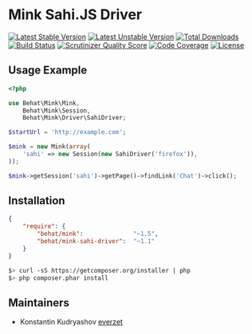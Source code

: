 Mink Sahi.JS Driver
===================

[![Latest Stable Version](https://poser.pugx.org/behat/mink-sahi-driver/v/stable.svg)](https://packagist.org/packages/behat/mink-sahi-driver)
[![Latest Unstable Version](https://poser.pugx.org/behat/mink-sahi-driver/v/unstable.svg)](https://packagist.org/packages/behat/mink-sahi-driver)
[![Total Downloads](https://poser.pugx.org/behat/mink-sahi-driver/downloads.svg)](https://packagist.org/packages/behat/mink-sahi-driver)
[![Build Status](https://travis-ci.org/minkphp/MinkSahiDriver.svg?branch=master)](https://travis-ci.org/minkphp/MinkSahiDriver)
[![Scrutinizer Quality Score](https://scrutinizer-ci.com/g/minkphp/MinkSahiDriver/badges/quality-score.png?b=master)](https://scrutinizer-ci.com/g/minkphp/MinkSahiDriver/)
[![Code Coverage](https://scrutinizer-ci.com/g/minkphp/MinkSahiDriver/badges/coverage.png?b=master)](https://scrutinizer-ci.com/g/minkphp/MinkSahiDriver/)
[![License](https://poser.pugx.org/behat/mink-sahi-driver/license.svg)](https://packagist.org/packages/behat/mink-sahi-driver)

Usage Example
-------------

``` php
<?php

use Behat\Mink\Mink,
    Behat\Mink\Session,
    Behat\Mink\Driver\SahiDriver;

$startUrl = 'http://example.com';

$mink = new Mink(array(
    'sahi' => new Session(new SahiDriver('firefox')),
));

$mink->getSession('sahi')->getPage()->findLink('Chat')->click();
```

Installation
------------

``` json
{
    "require": {
        "behat/mink":              "~1.5",
        "behat/mink-sahi-driver":  "~1.1"
    }
}
```

``` bash
$> curl -sS https://getcomposer.org/installer | php
$> php composer.phar install
```

Maintainers
-----------

* Konstantin Kudryashov [everzet](http://github.com/everzet)
